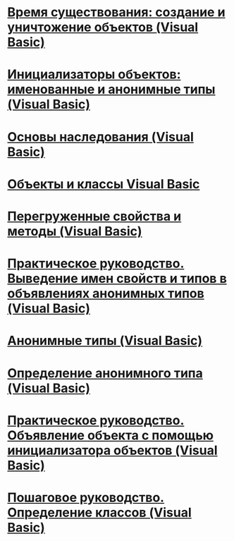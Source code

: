 # [Время существования: создание и уничтожение объектов (Visual Basic)](object-lifetime-how-objects-are-created-and-destroyed.md)
# [Инициализаторы объектов: именованные и анонимные типы (Visual Basic)](object-initializers-named-and-anonymous-types.md)
# [Основы наследования (Visual Basic)](inheritance-basics.md)
# [Объекты и классы Visual Basic](index.md)
# [Перегруженные свойства и методы (Visual Basic)](overloaded-properties-and-methods.md)
# [Практическое руководство. Выведение имен свойств и типов в объявлениях анонимных типов (Visual Basic)](how-to-infer-property-names-and-types-in-anonymous-type-declarations.md)
# [Анонимные типы (Visual Basic)](anonymous-types.md)
# [Определение анонимного типа (Visual Basic)](anonymous-type-definition.md)
# [Практическое руководство. Объявление объекта с помощью инициализатора объектов (Visual Basic)](how-to-declare-an-object-by-using-an-object-initializer.md)
# [Пошаговое руководство. Определение классов (Visual Basic)](walkthrough-defining-classes.md)
